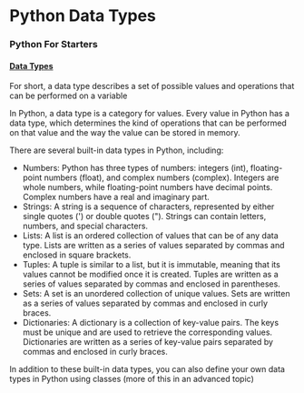 # Python Data Types

### Python For Starters

#### [Data Types](broken-reference) <a href="#data-types" id="data-types"></a>

For short, a data type describes a set of possible values and operations that can be performed on a variable

In Python, a data type is a category for values. Every value in Python has a data type, which determines the kind of operations that can be performed on that value and the way the value can be stored in memory.

There are several built-in data types in Python, including:

* Numbers: Python has three types of numbers: integers (int), floating-point numbers (float), and complex numbers (complex). Integers are whole numbers, while floating-point numbers have decimal points. Complex numbers have a real and imaginary part.
* Strings: A string is a sequence of characters, represented by either single quotes (') or double quotes ("). Strings can contain letters, numbers, and special characters.
* Lists: A list is an ordered collection of values that can be of any data type. Lists are written as a series of values separated by commas and enclosed in square brackets.
* Tuples: A tuple is similar to a list, but it is immutable, meaning that its values cannot be modified once it is created. Tuples are written as a series of values separated by commas and enclosed in parentheses.
* Sets: A set is an unordered collection of unique values. Sets are written as a series of values separated by commas and enclosed in curly braces.
* Dictionaries: A dictionary is a collection of key-value pairs. The keys must be unique and are used to retrieve the corresponding values. Dictionaries are written as a series of key-value pairs separated by commas and enclosed in curly braces.

In addition to these built-in data types, you can also define your own data types in Python using classes (more of this in an advanced topic)

